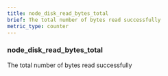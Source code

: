 ```yaml
---
title: node_disk_read_bytes_total
brief: The total number of bytes read successfully
metric_type: counter
---
```

### node_disk_read_bytes_total

The total number of bytes read successfully